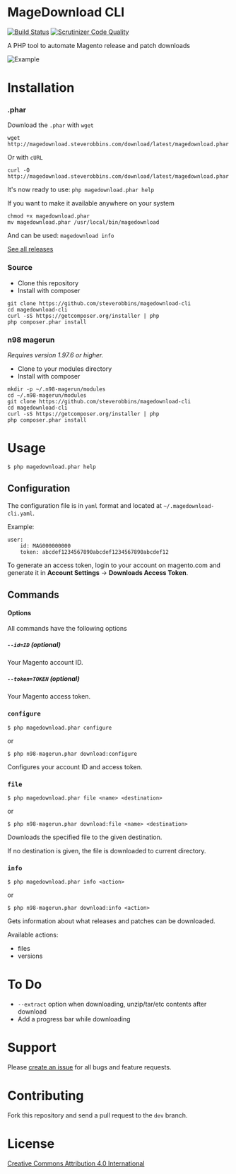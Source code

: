 MageDownload CLI
===

[![Build Status](https://travis-ci.org/steverobbins/magedownload-cli.svg?branch=master)](https://travis-ci.org/steverobbins/magedownload-cli)
[![Scrutinizer Code Quality](https://scrutinizer-ci.com/g/steverobbins/magedownload-cli/badges/quality-score.png?b=master)](https://scrutinizer-ci.com/g/steverobbins/magedownload-cli/?branch=master)

A PHP tool to automate Magento release and patch downloads

![Example](http://i.imgur.com/fr2jeut.gif)

# Installation

### .phar

Download the `.phar` with `wget`

```
wget http://magedownload.steverobbins.com/download/latest/magedownload.phar
```

Or with `cURL`

```
curl -O http://magedownload.steverobbins.com/download/latest/magedownload.phar
```

It's now ready to use: `php magedownload.phar help`

If you want to make it available anywhere on your system

```
chmod +x magedownload.phar
mv magedownload.phar /usr/local/bin/magedownload
```

And can be used: `magedownload info`

[See all releases](http://magedownload.steverobbins.com/download/)

### Source

* Clone this repository
* Install with composer

```
git clone https://github.com/steverobbins/magedownload-cli
cd magedownload-cli
curl -sS https://getcomposer.org/installer | php
php composer.phar install
```

### n98 magerun

*Requires version 1.97.6 or higher.*

* Clone to your modules directory
* Install with composer

```
mkdir -p ~/.n98-magerun/modules
cd ~/.n98-magerun/modules
git clone https://github.com/steverobbins/magedownload-cli
cd magedownload-cli
curl -sS https://getcomposer.org/installer | php
php composer.phar install
```

# Usage

    $ php magedownload.phar help

## Configuration

The configuration file is in `yaml` format and located at `~/.magedownload-cli.yaml`.

Example:

```
user:
    id: MAG000000000
    token: abcdef1234567890abcdef1234567890abcdef12
```

To generate an access token, login to your account on magento.com and generate it in **Account Settings** -> **Downloads Access Token**.

## Commands

#### Options

All commands have the following options

##### `--id=ID` (optional)

Your Magento account ID.

##### `--token=TOKEN` (optional)

Your Magento access token.

### `configure`

    $ php magedownload.phar configure

or

    $ php n98-magerun.phar download:configure

Configures your account ID and access token.

### `file`

    $ php magedownload.phar file <name> <destination>

or

    $ php n98-magerun.phar download:file <name> <destination>

Downloads the specified file to the given destination.

If no destination is given, the file is downloaded to current directory.

### `info`

    $ php magedownload.phar info <action>

or

    $ php n98-magerun.phar download:info <action>

Gets information about what releases and patches can be downloaded.

Available actions:

* files
* versions

# To Do

* `--extract` option when downloading, unzip/tar/etc contents after download
* Add a progress bar while downloading

# Support

Please [create an issue](https://github.com/steverobbins/magedownload-cli/issues/new) for all bugs and feature requests.

# Contributing

Fork this repository and send a pull request to the `dev` branch.

# License

[Creative Commons Attribution 4.0 International](https://creativecommons.org/licenses/by/4.0/)
